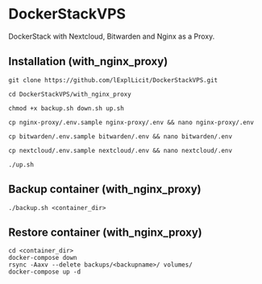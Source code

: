 # DockerStackVPS
DockerStack with Nextcloud, Bitwarden and Nginx as a Proxy.

## Installation (with_nginx_proxy)

```
git clone https://github.com/lExplLicit/DockerStackVPS.git

cd DockerStackVPS/with_nginx_proxy

chmod +x backup.sh down.sh up.sh

cp nginx-proxy/.env.sample nginx-proxy/.env && nano nginx-proxy/.env

cp bitwarden/.env.sample bitwarden/.env && nano bitwarden/.env

cp nextcloud/.env.sample nextcloud/.env && nano nextcloud/.env

./up.sh
```


## Backup container (with_nginx_proxy)

```
./backup.sh <container_dir>
```

## Restore container (with_nginx_proxy)

```
cd <container_dir>
docker-compose down
rsync -Aaxv --delete backups/<backupname>/ volumes/
docker-compose up -d
```